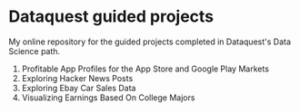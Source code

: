 # Dataquest guided projects

My online repository for the guided projects completed in Dataquest's Data Science path.

1) Profitable App Profiles for the App Store and Google Play Markets
2) Exploring Hacker News Posts
3) Exploring Ebay Car Sales Data
4) Visualizing Earnings Based On College Majors
